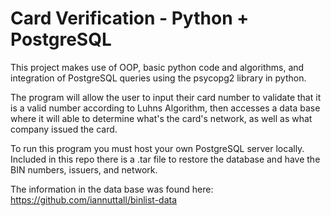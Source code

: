 # Card Verification - Python + PostgreSQL 
This project makes use of OOP, basic python code and algorithms, and integration of PostgreSQL queries using the psycopg2 library in python.

The program will allow the user to input their card number to validate that it is a valid number according to Luhns Algorithm, then accesses
a data base where it will able to determine what's the card's network, as well as what company issued the card.

To run this program you must host your own PostgreSQL server locally. Included in this repo there is a .tar file to restore the database and
have the BIN numbers, issuers, and network. 

The information in the data base was found here: https://github.com/iannuttall/binlist-data
